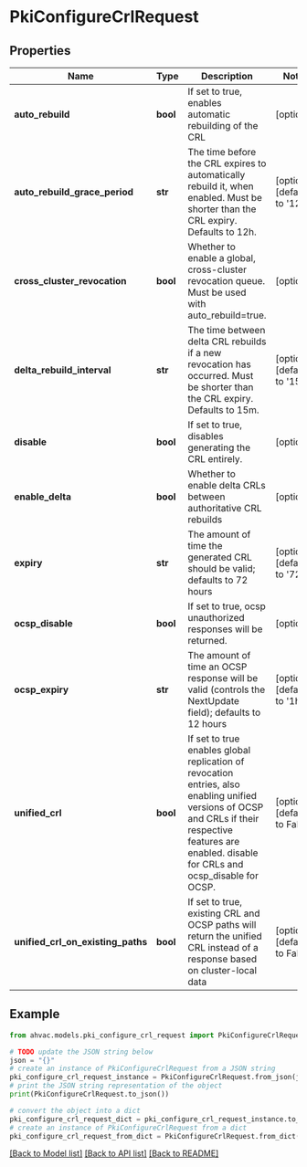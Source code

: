 # PkiConfigureCrlRequest


## Properties

Name | Type | Description | Notes
------------ | ------------- | ------------- | -------------
**auto_rebuild** | **bool** | If set to true, enables automatic rebuilding of the CRL | [optional] 
**auto_rebuild_grace_period** | **str** | The time before the CRL expires to automatically rebuild it, when enabled. Must be shorter than the CRL expiry. Defaults to 12h. | [optional] [default to '12h']
**cross_cluster_revocation** | **bool** | Whether to enable a global, cross-cluster revocation queue. Must be used with auto_rebuild&#x3D;true. | [optional] 
**delta_rebuild_interval** | **str** | The time between delta CRL rebuilds if a new revocation has occurred. Must be shorter than the CRL expiry. Defaults to 15m. | [optional] [default to '15m']
**disable** | **bool** | If set to true, disables generating the CRL entirely. | [optional] 
**enable_delta** | **bool** | Whether to enable delta CRLs between authoritative CRL rebuilds | [optional] 
**expiry** | **str** | The amount of time the generated CRL should be valid; defaults to 72 hours | [optional] [default to '72h']
**ocsp_disable** | **bool** | If set to true, ocsp unauthorized responses will be returned. | [optional] 
**ocsp_expiry** | **str** | The amount of time an OCSP response will be valid (controls the NextUpdate field); defaults to 12 hours | [optional] [default to '1h']
**unified_crl** | **bool** | If set to true enables global replication of revocation entries, also enabling unified versions of OCSP and CRLs if their respective features are enabled. disable for CRLs and ocsp_disable for OCSP. | [optional] [default to False]
**unified_crl_on_existing_paths** | **bool** | If set to true, existing CRL and OCSP paths will return the unified CRL instead of a response based on cluster-local data | [optional] [default to False]

## Example

```python
from ahvac.models.pki_configure_crl_request import PkiConfigureCrlRequest

# TODO update the JSON string below
json = "{}"
# create an instance of PkiConfigureCrlRequest from a JSON string
pki_configure_crl_request_instance = PkiConfigureCrlRequest.from_json(json)
# print the JSON string representation of the object
print(PkiConfigureCrlRequest.to_json())

# convert the object into a dict
pki_configure_crl_request_dict = pki_configure_crl_request_instance.to_dict()
# create an instance of PkiConfigureCrlRequest from a dict
pki_configure_crl_request_from_dict = PkiConfigureCrlRequest.from_dict(pki_configure_crl_request_dict)
```
[[Back to Model list]](../README.md#documentation-for-models) [[Back to API list]](../README.md#documentation-for-api-endpoints) [[Back to README]](../README.md)


